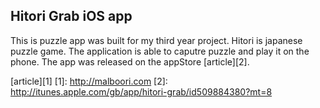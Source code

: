 Hitori Grab iOS app
------------------------------------------------------

This is puzzle app was built for my third year project. Hitori is japanese puzzle game.  The application is able to caputre puzzle and play it on the phone. The app was released on the appStore [article][2].

 [article][1]
[1]: http://malboori.com
[2]: http://itunes.apple.com/gb/app/hitori-grab/id509884380?mt=8